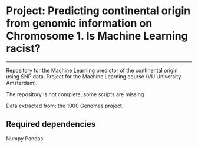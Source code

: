 # Project: Predicting continental origin from genomic information on Chromosome 1. Is Machine Learning racist?
-------------------------------------------------------------------------------
Repository for the Machine Learning predictor of the continental origin using SNP data. 
Project for the Machine Learning course (VU University Amsterdam).

The repository is not complete, some scripts are missing

Data extracted from: the 1000 Genomes project.

## Required dependencies
Numpy
Pandas 


